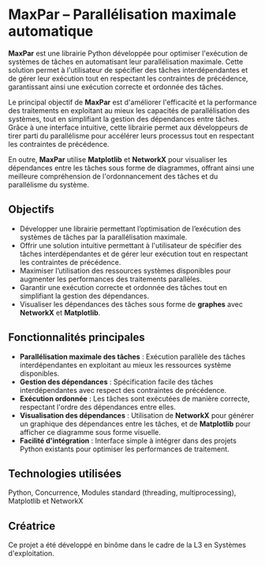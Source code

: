 # MaxPar – Parallélisation maximale automatique

**MaxPar** est une librairie Python développée pour optimiser l'exécution de systèmes de tâches en automatisant leur parallélisation maximale. Cette solution permet à l'utilisateur de spécifier des tâches interdépendantes et de gérer leur exécution tout en respectant les contraintes de précédence, garantissant ainsi une exécution correcte et ordonnée des tâches.

Le principal objectif de **MaxPar** est d'améliorer l'efficacité et la performance des traitements en exploitant au mieux les capacités de parallélisation des systèmes, tout en simplifiant la gestion des dépendances entre tâches. Grâce à une interface intuitive, cette librairie permet aux développeurs de tirer parti du parallélisme pour accélérer leurs processus tout en respectant les contraintes de précédence.

En outre, **MaxPar** utilise **Matplotlib** et **NetworkX** pour visualiser les dépendances entre les tâches sous forme de diagrammes, offrant ainsi une meilleure compréhension de l'ordonnancement des tâches et du parallélisme du système.

## Objectifs

- Développer une librairie permettant l’optimisation de l’exécution des systèmes de tâches par la parallélisation maximale.
- Offrir une solution intuitive permettant à l'utilisateur de spécifier des tâches interdépendantes et de gérer leur exécution tout en respectant les contraintes de précédence.
- Maximiser l’utilisation des ressources systèmes disponibles pour augmenter les performances des traitements parallèles.
- Garantir une exécution correcte et ordonnée des tâches tout en simplifiant la gestion des dépendances.
- Visualiser les dépendances des tâches sous forme de **graphes** avec **NetworkX** et **Matplotlib**.

## Fonctionnalités principales

- **Parallélisation maximale des tâches** : Exécution parallèle des tâches interdépendantes en exploitant au mieux les ressources système disponibles.
- **Gestion des dépendances** : Spécification facile des tâches interdépendantes avec respect des contraintes de précédence.
- **Exécution ordonnée** : Les tâches sont exécutées de manière correcte, respectant l'ordre des dépendances entre elles.
- **Visualisation des dépendances** : Utilisation de **NetworkX** pour générer un graphique des dépendances entre les tâches, et de **Matplotlib** pour afficher ce diagramme sous forme visuelle.
- **Facilité d'intégration** : Interface simple à intégrer dans des projets Python existants pour optimiser les performances de traitement.

## Technologies utilisées

Python, Concurrence, Modules standard (threading, multiprocessing), Matplotlib et NetworkX

## Créatrice

Ce projet a été développé en binôme dans le cadre de la L3 en Systèmes d'exploitation.
